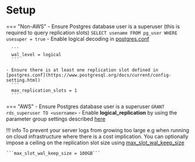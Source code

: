 # Setup

=== "Non-AWS"
    - Ensure Postgres database user is a superuser (this is required to query replication slots)
      ```
       SELECT usename FROM pg_user WHERE usesuper = true
      ```
    - Enable logical decoding in [postgres.conf](https://www.postgresql.org/docs/current/config-setting.html)

      ```
      wal_level = logical
      ```

    - Ensure there is at least one replication slot defined in [postgres.conf](https://www.postgresql.org/docs/current/config-setting.html)
      ```
      max_replication_slots = 1
      ```

=== "AWS"
    - Ensure Postgres database user is a superuser
    ```
    GRANT rds_superuser TO <username>
    ```
    - Enable **logical_replication** by using the parameter group settings described [here](https://docs.aws.amazon.com/AmazonRDS/latest/AuroraUserGuide/AuroraPostgreSQL.Replication.Logical.html)


!!! info
    To prevent your server logs from growing too large e.g when running on cloud infrastructure where there is a cost implication.
    You can optionally impose a ceiling on the replication slot size using [max_slot_wal_keep_size](https://www.postgresql.org/docs/13/runtime-config-replication.html)

    ```max_slot_wal_keep_size = 100GB```
